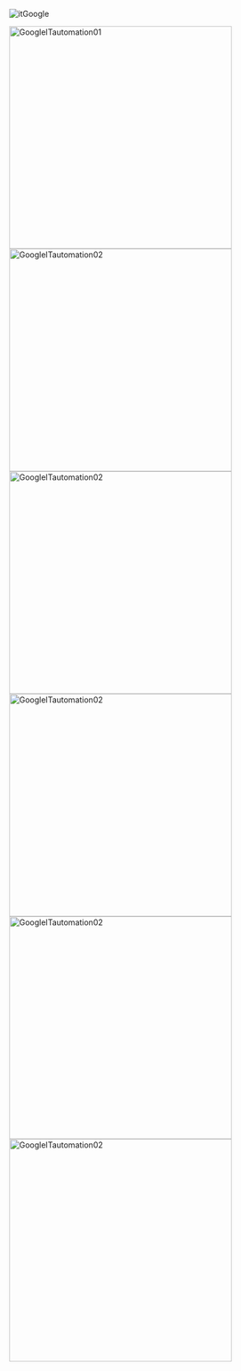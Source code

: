 ![itGoogle](https://github.com/AhindraD/Google-IT-Automation/assets/83480142/7eca216f-ef1d-4911-906a-9e46f20cb3d4)

<img src="https://github.com/AhindraD/Google-IT-Automation/assets/83480142/ac884e8e-095d-4442-bf62-f7b0b3fea441" alt="GoogleITautomation01" width="400"/>
<img src="https://github.com/AhindraD/Google-IT-Automation/assets/83480142/7c3079b4-e8c2-4aae-b588-b7ea25592947" alt="GoogleITautomation02" width="400"/>
<img src="https://github.com/AhindraD/Google-IT-Automation/assets/83480142/27048234-582d-4af2-9bd7-855b95692ea5" alt="GoogleITautomation02" width="400"/>

<img src="https://github.com/AhindraD/Google-IT-Automation/assets/83480142/27048234-582d-4af2-9bd7-855b95692ea5" alt="GoogleITautomation02" width="400"/>
<img src="https://github.com/AhindraD/Google-IT-Automation/assets/83480142/27048234-582d-4af2-9bd7-855b95692ea5" alt="GoogleITautomation02" width="400"/>
<img src="https://github.com/AhindraD/Google-IT-Automation/assets/83480142/27048234-582d-4af2-9bd7-855b95692ea5" alt="GoogleITautomation02" width="400"/>
